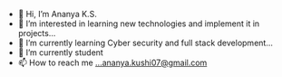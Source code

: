 - 👋 Hi, I’m Ananya K.S.
- 👀 I’m interested in learning new technologies and implement it in  projects...
- 🌱 I’m currently learning Cyber security and full stack development...
- 💞️ I’m currently student 
- 📫 How to reach me ...ananya.kushi07@gmail.com

<!---
ananya-kushi07/ananya-kushi07 is a ✨ special ✨ repository because its `README.md` (this file) appears on your GitHub profile.
You can click the Preview link to take a look at your changes.
--->

